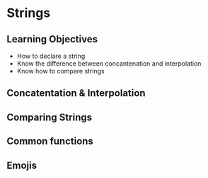 # Strings

## Learning Objectives
- How to declare a string
- Know the difference between concantenation and interpolation
- Know how to compare strings

## Concatentation & Interpolation

## Comparing Strings

## Common functions

## Emojis

